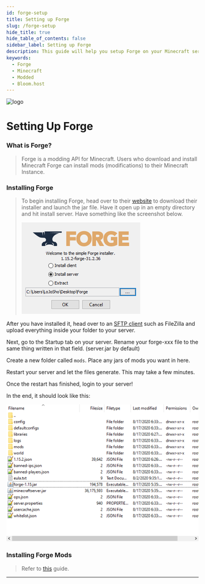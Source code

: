 ```yaml
---
id: forge-setup
title: Setting up Forge
slug: /forge-setup
hide_title: true
hide_table_of_contents: false
sidebar_label: Setting up Forge
description: This guide will help you setup Forge on your Minecraft server
keywords:
  - Forge
  - Minecraft
  - Modded
  - Bloom.host
---
```


<div class="text--center">
<img src="https://bloom.host/logo-white.svg" alt="logo" height="50%" width="50%"/>
<h1>Setting Up Forge</h1>
</div>

### What is Forge?
> Forge is a modding API for Minecraft. Users who download and install Minecraft Forge can install mods (modifications) to their Minecraft Instance.
>
### Installing Forge
> To begin installing Forge, head over to their [website](http://files.minecraftforge.net/) to download their installer and launch the jar file. Have it open up in an empty directory and hit install server. Have something like the screenshot below.
>
> ![Bloom.host Forge](../../static/imgs/plugins_and_modifications/forge_setup/1.png)

After you have installed it, head over to an [SFTP client](https://docs.bloom.host/how-to-use-sftp) such as FileZilla and upload everything inside your folder to your server.

Next, go to the Startup tab on your server. Rename your forge-xxx file to the same thing written in that field. (server.jar by default) 

Create a new folder called `mods`. Place any jars of mods you want in here.

Restart your server and let the files generate. This may take a few minutes. 

Once the restart has finished, login to your server!

In the end, it should look like this: 

![Bloom.host Forge](../../static/imgs/plugins_and_modifications/forge_setup/2.png)

### Installing Forge Mods 
> 
> Refer to [this](forge-mods) guide.

---
